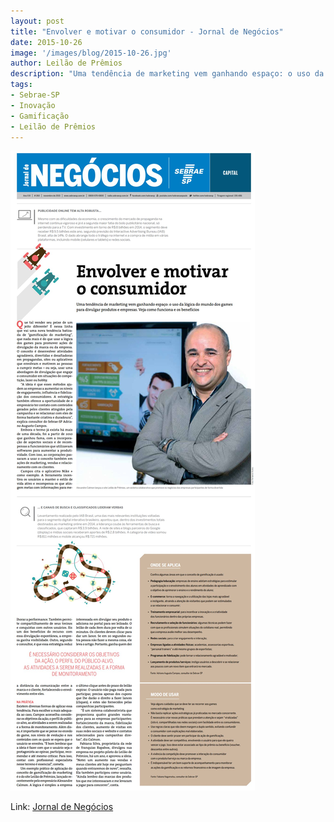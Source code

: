 ```yaml
---
layout: post
title: "Envolver e motivar o consumidor - Jornal de Negócios"
date: 2015-10-26
image: '/images/blog/2015-10-26.jpg'
author: Leilão de Prêmios
description: "Uma tendência de marketing vem ganhando espaço: o uso da lógica do mundo dos games para divulgar produtos e empresas. Veja como funciona e os benefícios "
tags:
- Sebrae-SP
- Inovação
- Gamificação
- Leilão de Prêmios
---
```


![Alt text](/images/blog/2015-10-26_blog.jpg "Projeto Leilão de Prêmios recebe apoio da distrital centro da ACSP")


Link: [Jornal de Negócios](http://www.sebraesp.com.br/arquivos_site/noticias/jornal_negocios/260/JN260_SaoPaulo.pdf)
